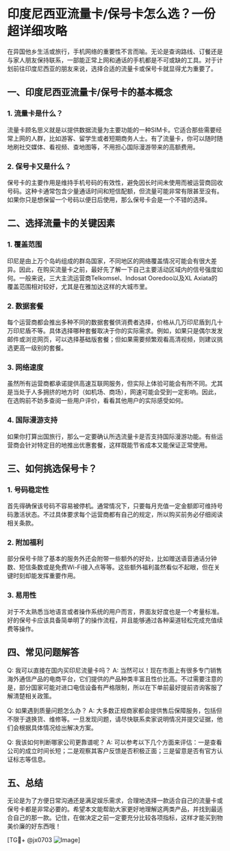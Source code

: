 # 印度尼西亚流量卡/保号卡怎么选？一份超详细攻略

在异国他乡生活或旅行，手机网络的重要性不言而喻。无论是查询路线、订餐还是与家人朋友保持联系，一部能正常上网和通话的手机都是不可或缺的工具。对于计划前往印度尼西亚的朋友来说，选择合适的流量卡或保号卡就显得尤为重要了。

## 一、印度尼西亚流量卡/保号卡的基本概念

### 1. 流量卡是什么？
流量卡顾名思义就是以提供数据流量为主要功能的一种SIM卡。它适合那些需要经常上网的人群，比如游客、留学生或者短期商务人士。有了流量卡，你可以随时随地刷社交媒体、看视频、查地图等，不用担心国际漫游带来的高额费用。

### 2. 保号卡又是什么？
保号卡的主要作用是维持手机号码的有效性，避免因长时间未使用而被运营商回收号码。这种卡通常包含少量通话时间和短信配额，但流量可能非常有限甚至没有。如果你只是想保留一个号码以便日后使用，那么保号卡会是一个不错的选择。

## 二、选择流量卡的关键因素

### 1. 覆盖范围
印尼是由上万个岛屿组成的群岛国家，不同地区的网络覆盖情况可能会有很大差异。因此，在购买流量卡之前，最好先了解一下自己主要活动区域内的信号强度如何。一般来说，三大主流运营商Telkomsel、Indosat Ooredoo以及XL Axiata的覆盖范围相对较好，尤其是在雅加达这样的大城市里。

### 2. 数据套餐
每个运营商都会推出多种不同的数据套餐供消费者选择，价格从几万印尼盾到几十万印尼盾不等。具体选择哪种套餐取决于你的实际需求。例如，如果只是偶尔发发邮件或浏览网页，可以选择基础版套餐；但如果需要频繁观看高清视频，则建议挑选更高一级别的套餐。

### 3. 网络速度
虽然所有运营商都承诺提供高速互联网服务，但实际上体验可能会有所不同。尤其是当处于人多拥挤的地方时（如机场、商场），网速可能会受到一定影响。因此，在选购前不妨多查阅一些用户评价，看看其他用户的实际感受如何。

### 4. 国际漫游支持
如果你打算出国旅行，那么一定要确认所选流量卡是否支持国际漫游功能。有些运营商会针对特定目的地推出优惠套餐，这样既能节省成本又能保证正常使用。

## 三、如何挑选保号卡？

### 1. 号码稳定性
首先得确保该号码不容易被停机。通常情况下，只要每月充值一定金额即可维持号码激活状态。不过具体要求每个运营商都有自己的规定，所以购买前务必仔细阅读相关条款。

### 2. 附加福利
部分保号卡除了基本的服务外还会附带一些额外的好处，比如赠送语音通话分钟数、短信条数或是免费Wi-Fi接入点等等。这些额外福利虽然看似不起眼，但在关键时刻却能发挥重要作用。

### 3. 易用性
对于不太熟悉当地语言或者操作系统的用户而言，界面友好度也是一个考量标准。好的保号卡应该具备简单明了的操作流程，并且能够通过各种渠道轻松完成充值续费等操作。

## 四、常见问题解答

Q: 我可以直接在国内买印尼流量卡吗？
A: 当然可以！现在市面上有很多专门销售海外通信产品的电商平台，它们提供的产品种类丰富且性价比高。不过需要注意的是，部分国家可能对进口电信设备有严格限制，所以在下单前最好提前咨询客服了解清楚相关政策。

Q: 如果遇到质量问题怎么办？
A: 大多数正规商家都会提供售后保障服务，包括但不限于退换货、维修等。一旦发现问题，请尽快联系卖家说明情况并提交证据，他们会根据具体情况给出解决方案。

Q: 我该如何判断哪家公司更靠谱呢？
A: 可以参考以下几个方面来评估：一是查看公司的成立时间长短；二是观察其客户反馈是否积极正面；三是留意是否有官方认证标志等信息。

## 五、总结

无论是为了方便日常沟通还是满足娱乐需求，合理地选择一款适合自己的流量卡或保号卡都是非常必要的。希望本文能帮助大家更好地理解这两类产品，并找到最适合自己的那一款。记住，在做决定之前一定要充分比较各项指标，这样才能买到物美价廉的好东西哦！

[TG💪+ @jx0703 ![Image](https://github.com/user-attachments/assets/dbca1d08-cadb-493c-b0ec-ad6f7a83f270)]